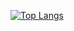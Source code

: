 [![Top Langs](https://github-readme-stats.vercel.app/api/top-langs/?username=UCHIDA-AKIRA018&count_private=true
)](https://github.com/anuraghazra/github-readme-stats)
